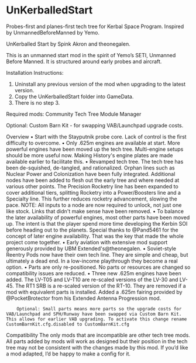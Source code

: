 # UnKerballedStart
Probes-first and planes-first tech tree for Kerbal Space Program. Inspired by UnmannedBeforeManned by Yemo.


UnKerballed Start by Spink Akron and theonegalen.

This is an unmanned start mod in the spirit of Yemo’s SETI, Unmanned Before Manned. It is structured around early probes and aircraft.

Installation Instructions:
1. Uninstall any previous version of the mod when upgrading to the latest version.
2. Copy the UnKerballedStart folder into GameData.
3. There is no step 3.

Required mods:
Community Tech Tree
Module Manager

Optional:
Custom Barn Kit - for swapping VAB/Launchpad upgrade costs.


Overview
    • Start with the Stayputnik probe core. Lack of control is the first difficulty to overcome.
    • Only .625m engines are available at start. More powerful engines have been moved up the tech tree. Multi-engine setups should be more useful now. Making History's engine plates are made available earlier to facilitate this.
    • Revamped tech tree. The tech tree has been de-squished, de-tangled, and rationalized. Orphan lines such as Nuclear Power and Colonization have been fully integrated. Additional nodes have been added to flesh out the early tree and where needed at various other points. The Precision Rocketry line has been expanded to cover additional tiers, splitting Rocketry into a Power/Boosters line and a Specialty line. This further reduces rocketry advancement, slowing the pace. NOTE: All inputs to a node are now required to unlock, not just one like stock. Links that didn't make sense have been removed.
    • To balance the later availability of powerful engines, most other parts have been moved up. The intent is that the player spend more time developing the Kerbin SOI before heading out to the planets. Special thanks to @Pand5461 for the concept of later engine availability. That was the key that made the whole project come together.
    • Early aviation with extensive mod support generously provided by UBM Extended's@theonegalen.
    • Soviet-style Reentry Pods now have their own tech line. They are simple and cheap, but ultimately a dead end. In a low-income playthrough they become a real option.
    • Parts are only re-positioned. No parts or resources are changed so compatibility issues are reduced.
    • Three new .625m engines have been added. The LV-T05 and LV-T10 are re-scaled versions of the LV-30 and LV-45. The RT1 SRB is a re-scaled version of the RT-10. They are removed if a mod with equivalent parts is installed. Added a .625m fairing provided by @PocketBrotector from his Extended Antenna Progression mod. 
		
		Optional: Small parts means more parts so the upgrade costs for VAB/Launchpad and SPH/Runway have been swapped via Custom Barn Kit. This allows for earlier VAB upgrading. ﻿To activate this change rename CustomBarnKit.cfg.disabled to CustomBarnKit.cfg
		
Compatibility
The only mods that are incompatible are other tech tree mods. All parts added by mods will work as designed but their position in the tech tree may not be consistent with the changes made by this mod. If you’d like a mod adapted, I’d be happy to make a config for it.
